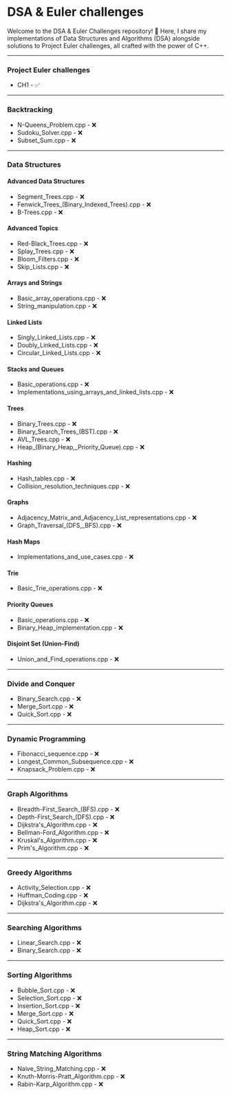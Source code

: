# DSA & Euler challenges

Welcome to the DSA & Euler Challenges repository! 🚀 Here, I share my implementations of Data Structures and Algorithms (DSA) alongside solutions to Project Euler challenges, all crafted with the power of C++.

***

### Project Euler challenges
  - CH1 - ✅

***

### Backtracking

  - N-Queens_Problem.cpp - ❌ 
  - Sudoku_Solver.cpp - ❌ 
  - Subset_Sum.cpp - ❌ 

***

### Data Structures

#### Advanced Data Structures

  - Segment_Trees.cpp - ❌ 
  - Fenwick_Trees_(Binary_Indexed_Trees).cpp - ❌ 
  - B-Trees.cpp - ❌ 
#### Advanced Topics

  - Red-Black_Trees.cpp - ❌ 
  - Splay_Trees.cpp - ❌ 
  - Bloom_Filters.cpp - ❌ 
  - Skip_Lists.cpp - ❌ 

#### Arrays and Strings

  - Basic_array_operations.cpp - ❌ 
  - String_manipulation.cpp - ❌ 
#### Linked Lists

  - Singly_Linked_Lists.cpp - ❌ 
  - Doubly_Linked_Lists.cpp - ❌ 
  - Circular_Linked_Lists.cpp - ❌ 
#### Stacks and Queues

  - Basic_operations.cpp - ❌ 
  - Implementations_using_arrays_and_linked_lists.cpp - ❌ 
#### Trees

  - Binary_Trees.cpp - ❌ 
  - Binary_Search_Trees_(BST).cpp - ❌ 
  - AVL_Trees.cpp - ❌ 
  - Heap_(Binary_Heap,_Priority_Queue).cpp - ❌ 
#### Hashing

  - Hash_tables.cpp - ❌ 
  - Collision_resolution_techniques.cpp - ❌ 
#### Graphs

  - Adjacency_Matrix_and_Adjacency_List_representations.cpp - ❌ 
  - Graph_Traversal_(DFS,_BFS).cpp - ❌ 
#### Hash Maps

  - Implementations_and_use_cases.cpp - ❌ 
#### Trie

  - Basic_Trie_operations.cpp - ❌ 
#### Priority Queues

  - Basic_operations.cpp - ❌ 
  - Binary_Heap_implementation.cpp - ❌ 
#### Disjoint Set (Union-Find)

  - Union_and_Find_operations.cpp - ❌ 

***

### Divide and Conquer

  - Binary_Search.cpp - ❌ 
  - Merge_Sort.cpp - ❌ 
  - Quick_Sort.cpp - ❌ 

***

### Dynamic Programming

  - Fibonacci_sequence.cpp - ❌ 
  - Longest_Common_Subsequence.cpp - ❌ 
  - Knapsack_Problem.cpp - ❌ 

***

### Graph Algorithms

  - Breadth-First_Search_(BFS).cpp - ❌ 
  - Depth-First_Search_(DFS).cpp - ❌ 
  - Dijkstra's_Algorithm.cpp - ❌ 
  - Bellman-Ford_Algorithm.cpp - ❌ 
  - Kruskal's_Algorithm.cpp - ❌ 
  - Prim's_Algorithm.cpp - ❌ 

***

### Greedy Algorithms

  - Activity_Selection.cpp - ❌ 
  - Huffman_Coding.cpp - ❌ 
  - Dijkstra's_Algorithm.cpp - ❌ 

***

### Searching Algorithms

  - Linear_Search.cpp - ❌ 
  - Binary_Search.cpp - ❌ 

***

### Sorting Algorithms

  - Bubble_Sort.cpp - ❌ 
  - Selection_Sort.cpp - ❌ 
  - Insertion_Sort.cpp - ❌ 
  - Merge_Sort.cpp - ❌ 
  - Quick_Sort.cpp - ❌ 
  - Heap_Sort.cpp - ❌ 

***

### String Matching Algorithms

  - Naive_String_Matching.cpp - ❌ 
  - Knuth-Morris-Pratt_Algorithm.cpp - ❌ 
  - Rabin-Karp_Algorithm.cpp - ❌ 
